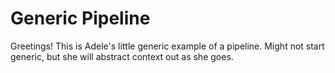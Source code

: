 # Generic Pipeline

Greetings! This is Adele's little generic example of a pipeline. Might not start generic, but she will abstract context out as she goes.